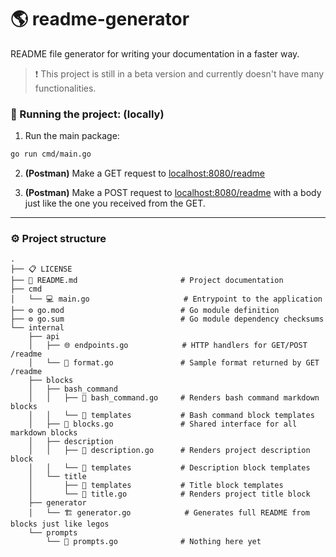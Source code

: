 # 🌎 readme-generator 

README file generator for writing your documentation in a faster way.


> ❗️ This project is still in a beta version and currently doesn't have many functionalities.


### 🚀 Running the project: (locally)
1. Run the main package:
```bash
go run cmd/main.go
```

2. **(Postman)** Make a GET request to [localhost:8080/readme](localhost:8080/readme) 

3. **(Postman)** Make a POST request to [localhost:8080/readme](localhost:8080/readme) with a body just like the one you received from the GET.

---

### ⚙️ Project structure 
```
.
├── 📋 LICENSE
├── 🏁 README.md                       # Project documentation
├── cmd
│   └── 💻 main.go                     # Entrypoint to the application
├── ⚙️ go.mod                          # Go module definition
├── ⚙️ go.sum                          # Go module dependency checksums
└── internal
    ├── api
    │   ├── 🌐 endpoints.go            # HTTP handlers for GET/POST /readme
    │   └── 🧩 format.go               # Sample format returned by GET /readme
    ├── blocks
    │   ├── bash_command
    │   │   ├── 🧱 bash_command.go     # Renders bash command markdown blocks
    │   │   └── 📂 templates           # Bash command block templates
    │   ├── 🧱 blocks.go               # Shared interface for all markdown blocks
    │   ├── description
    │   │   ├── 🧱 description.go      # Renders project description block
    │   │   └── 📂 templates           # Description block templates
    │   └── title
    │       ├── 📂 templates           # Title block templates
    │       └── 🧱 title.go            # Renders project title block
    ├── generator
    │   └── 🏗️ generator.go            # Generates full README from blocks just like legos
    └── prompts
        └── 🧠 prompts.go              # Nothing here yet
```

